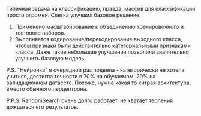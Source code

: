 Типичная задача на классификацию, правда, массив для классификации просто огромен. Слегка улучшил базовое решение:

1. Применено масштабирование к объединению тренировочного и тестового наборов.
2. Выполняется кодирование/перекодирование выходного класса, чтобы признаки были действительно категориальными признаками класса.
Даже такие небольшие улучшения позволили значительно улучшить базовую модель.

P.S. "Нейронка" в очередной раз подвела - категорически не хотела учиться, достигла точности в 70% на обучаемом, 20% на валидационном датасете. Похоже, нужна какая то хитрая архитектура, вместо обычного перцептрона.

P.P.S. RandomSearch очень долго работает, не хватает терпения дождаться его результатов.
